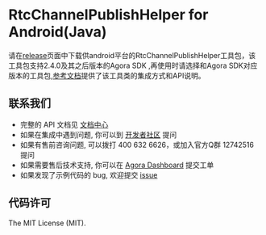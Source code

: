 # RtcChannelPublishHelper for Android(Java)


请在[release](https://github.com/AgoraIO/Agora-Extensions/releases/tag/1.1.0)页面中下载供android平台的RtcChannelPublishHelper工具包，该工具包支持2.4.0及其之后版本的Agora SDK ,再使用时请选择和Agora SDK对应版本的工具包,[参考文档](https://docs.agora.io/cn/Interactive%20Broadcast/mediaplayer_android?platform=Android#集成-rtc-native-sdk)提供了该工具类的集成方式和API说明。

## 联系我们
- 完整的 API 文档见 [文档中心](https://docs.agora.io/cn/)
- 如果在集成中遇到问题, 你可以到 [开发者社区](https://dev.agora.io/cn/) 提问
- 如果有售前咨询问题, 可以拨打 400 632 6626，或加入官方Q群 12742516 提问
- 如果需要售后技术支持, 你可以在 [Agora Dashboard](https://dashboard.agora.io) 提交工单
- 如果发现了示例代码的 bug, 欢迎提交 [issue](https://github.com/AgoraIO/Advanced-Video/issues)

## 代码许可
The MIT License (MIT).
